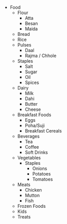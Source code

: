 - Food
  - Flour
    - Atta
    - Besan
    - Maida
  - Bread
  - Rice
  - Pulses
    - Daal
    - Rajma / Chhole
  - Staples
    - Salt
    - Sugar
    - Oil
    - Spices
  - Dairy
    - Milk
    - Dahi
    - Butter
    - Cheese
  - Breakfast Foods
    - Eggs
    - Poha/Suji
    - Breakfast Cereals
  - Beverages
    - Tea
    - Coffee
    - Soft Drinks
  - Vegetables
    - Staples
        - Onions
    	- Potatoes
        - Tomatoes
  - Meats
    - Chicken
    - Mutton
    - Fish
  - Frozen Foods
  - Kids
  - Treats